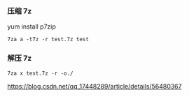 

### 压缩 7z

yum install p7zip
```
7za a -t7z -r test.7z test
```

### 解压 7z
```
7za x test.7z -r -o./
```

https://blog.csdn.net/qq_17448289/article/details/56480367